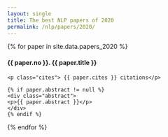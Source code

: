 ```yaml
---
layout: single
title: The best NLP papers of 2020
permalink: /nlp/papers/2020/
---
```


<div>
{% for paper in site.data.papers_2020 %}
    <h4>{{ paper.no }}. <a href="{{ paper.url }}" style="text-decoration:none">{{ paper.title }}</a></h4>

    <p class="cites"> {{ paper.cites }} citations</p>

    {% if paper.abstract != null %}
    <div class="abstract">
    <p>{{ paper.abstract }}</p>
    </div>
    {% endif %}
{% endfor %}
</div>

